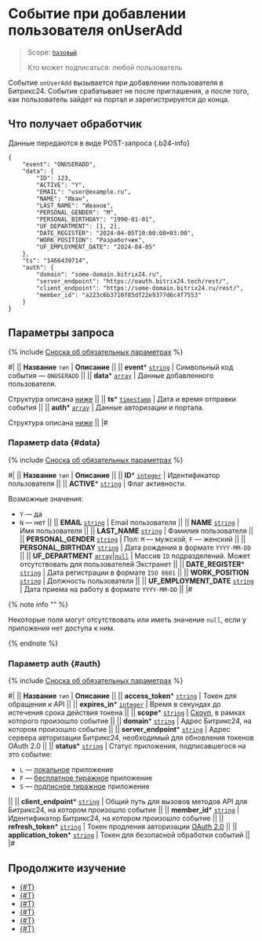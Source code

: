 # Событие при добавлении пользователя onUserAdd

> Scope: [`базовый`](../../scopes/permissions.md)
>
> Кто может подписаться: любой пользователь

Событие `onUserAdd` вызывается при добавлении пользователя в Битрикс24. Событие срабатывает не после приглашения, а после того, как пользователь зайдет на портал и зарегистрируется до конца.

## Что получает обработчик

Данные передаются в виде POST-запроса {.b24-info}

```
{
    "event": "ONUSERADD",
    "data": {
        "ID": 123,
        "ACTIVE": "Y",
        "EMAIL": "user@example.ru",
        "NAME": "Иван",
        "LAST_NAME": "Иванов",
        "PERSONAL_GENDER": "M",
        "PERSONAL_BIRTHDAY": "1990-01-01",
        "UF_DEPARTMENT": [1, 2],
        "DATE_REGISTER": "2024-04-05T10:00:00+03:00",
        "WORK_POSITION": "Разработчик",
        "UF_EMPLOYMENT_DATE": "2024-04-05"
    },
    "ts": "1466439714",
    "auth": {
        "domain": "some-domain.bitrix24.ru",
        "server_endpoint": "https://oauth.bitrix24.tech/rest/", 
        "client_endpoint": "https://some-domain.bitrix24.ru/rest/", 
        "member_id": "a223c6b3710f85df22e9377d6c4f7553"
    }
}
```

## Параметры запроса

{% include [Сноска об обязательных параметрах](../../../_includes/required.md) %}

#|
|| **Название**
`тип` | **Описание** ||
|| **event***
[`string`](../../data-types.md) | Символьный код события — `ONUSERADD` ||
|| **data***
[`array`](../../data-types.md) | Данные добавленного пользователя.

Структура описана [ниже](#data) ||
|| **ts***
[`timestamp`](../../data-types.md) | Дата и время отправки события ||
|| **auth***
[`array`](../../data-types.md) | Данные авторизации и портала.

Структура описана [ниже](#auth) ||
|#

### Параметр data {#data}

{% include [Сноска об обязательных параметрах](../../../_includes/required.md) %}

#|
|| **Название**
`тип` | **Описание** ||
|| **ID***
[`integer`](../../data-types.md) | Идентификатор пользователя ||
|| **ACTIVE***
[`string`](../../data-types.md) | Флаг активности.

Возможные значения:
- `Y` — да
- `N` — нет ||
|| **EMAIL**
[`string`](../../data-types.md) | Email пользователя ||
|| **NAME**
[`string`](../../data-types.md) | Имя пользователя ||
|| **LAST_NAME**
[`string`](../../data-types.md) | Фамилия пользователя ||
|| **PERSONAL_GENDER**
[`string`](../../data-types.md) | Пол: `M` — мужской, `F` — женский ||
|| **PERSONAL_BIRTHDAY**
[`string`](../../data-types.md) | Дата рождения в формате `YYYY-MM-DD` ||
|| **UF_DEPARTMENT**
[`array`](../../data-types.md)\|[`null`](../../data-types.md) | Массив `ID` подразделений. Может отсутствовать для пользователей Экстранет ||
|| **DATE_REGISTER***
[`string`](../../data-types.md) | Дата регистрации в формате `ISO 8601` ||
|| **WORK_POSITION**
[`string`](../../data-types.md) | Должность пользователя ||
|| **UF_EMPLOYMENT_DATE**
[`string`](../../data-types.md) | Дата приема на работу в формате `YYYY-MM-DD` ||
|#

{% note info "" %}

Некоторые поля могут отсутствовать или иметь значение `null`, если у приложения нет доступа к ним.

{% endnote %}

### Параметр auth {#auth}

{% include [Сноска об обязательных параметрах](../../../_includes/required.md) %}

#|
|| **Название**
`тип` | **Описание** ||
|| **access_token***
[`string`](../../data-types.md) |  Токен для обращения к API ||
|| **expires_in***
[`integer`](../../data-types.md) | Время в секундах до истечения срока действия токена ||
|| **scope***
[`string`](../../data-types.md) | [Скоуп](../../scopes/permissions.md), в рамках которого произошло событие ||
|| **domain***
[`string`](../../data-types.mdd) | Адрес Битрикс24, на котором произошло событие ||
|| **server_endpoint***
[`string`](../../data-types.md) | Адрес сервера авторизации Битрикс24, необходимый для обновления токенов OAuth 2.0 ||
|| **status***
[`string`](../../data-types.md) | Статус приложения, подписавшегося на это событие:

- `L` — [локальное](../../../local-integrations/local-apps.md) приложение
- `F` — [бесплатное тиражное](../../../market/index.md) приложение
- `S` — [подписное тиражное](../../../market/monetization/index.md) приложение

||
|| **client_endpoint***
[`string`](../../data-types.md) | Общий путь для вызовов методов API для Битрикс24, на котором произошло событие ||
|| **member_id***
[`string`](../../data-types.md) | Идентификатор Битрикс24, на котором произошло событие ||
|| **refresh_token***
[`string`](../../data-types.md) | Токен продления авторизации [OAuth 2.0](../../oauth/index.md) ||
|| **application_token***
[`string`](../../data-types.md) | Токен для безопасной обработки событий ||
|#

## Продолжите изучение

- [{#T}](../../events/index.md)
- [{#T}](../../events/event-bind.md)
- [{#T}](./on-app-install.md)
- [{#T}](./on-app-payment.md)
- [{#T}](./on-app-method-confirm.md)
- [{#T}](./on-app-uninstall.md)